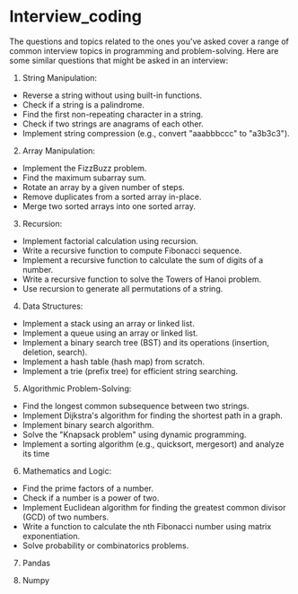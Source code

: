 # Interview_coding

The questions and topics related to the ones you've asked cover a range of common interview topics in programming and problem-solving. Here are some similar questions that might be asked in an interview:

1. String Manipulation:

  - Reverse a string without using built-in functions.
  - Check if a string is a palindrome.
  - Find the first non-repeating character in a string.
  - Check if two strings are anagrams of each other.
  - Implement string compression (e.g., convert "aaabbbccc" to "a3b3c3").

2. Array Manipulation:

  - Implement the FizzBuzz problem.
  - Find the maximum subarray sum.
  - Rotate an array by a given number of steps.
  - Remove duplicates from a sorted array in-place.
  - Merge two sorted arrays into one sorted array.

3. Recursion:
  - Implement factorial calculation using recursion.
  - Write a recursive function to compute Fibonacci sequence.
  - Implement a recursive function to calculate the sum of digits of a number.
  - Write a recursive function to solve the Towers of Hanoi problem.
  - Use recursion to generate all permutations of a string.

4. Data Structures:
   
  - Implement a stack using an array or linked list.
  - Implement a queue using an array or linked list.
  - Implement a binary search tree (BST) and its operations (insertion, deletion, search).
  - Implement a hash table (hash map) from scratch.
  - Implement a trie (prefix tree) for efficient string searching.

5. Algorithmic Problem-Solving:

  - Find the longest common subsequence between two strings.
  - Implement Dijkstra's algorithm for finding the shortest path in a graph.
  - Implement binary search algorithm.
  - Solve the "Knapsack problem" using dynamic programming.
  - Implement a sorting algorithm (e.g., quicksort, mergesort) and analyze its time

6. Mathematics and Logic:

  - Find the prime factors of a number.
  - Check if a number is a power of two.
  - Implement Euclidean algorithm for finding the greatest common divisor (GCD) of two numbers.
  - Write a function to calculate the nth Fibonacci number using matrix exponentiation.
  - Solve probability or combinatorics problems.

7. Pandas

8. Numpy